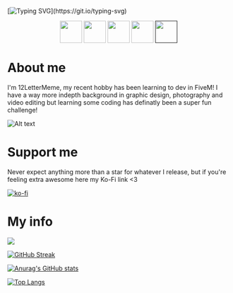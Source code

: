 [![Typing SVG](https://readme-typing-svg.herokuapp.com?color=6519DD&lines=Thanks+for+stopping+by;Graphic+design+background;Learning+all+this+coding+;continue+being+awesome;Have+an+Uh-Mazing+day!)](https://git.io/typing-svg) 


<p align="center">
  <a href="https://www.youtube.com/channel/UCFFGU7M51WGZwuwDQo1cTVw" target="blank"><img align="center" src="https://cdn.discordapp.com/attachments/978030121896271872/978034430604111882/youtube_1.png" height="50" /></a>
<a href="https://steamcommunity.com/id/12LetterMeme" target="blank"><img align="center" src="https://cdn.discordapp.com/attachments/978030121896271872/978034429853302805/steam.png" height="50" /></a>
<a href="https://twitch.tv/12LetterMeme" target="blank"><img align="center" src="https://cdn.discordapp.com/attachments/978030121896271872/978034430130159636/twitch_1.png" height="50" /></a>
<a href="https://twitter.com/LetterMeme" target="blank"><img align="center" src="https://cdn.discordapp.com/attachments/978030121896271872/978034429215797288/twitter_1.png" height="50" /></a>
<a href="" target="blank"><img align="center" src="https://cdn.discordapp.com/attachments/978030121896271872/978034429534548038/discord_2.png" height="50" /></a>
</p>




# About me
I'm 12LetterMeme, my recent hobby has been learning to dev in FiveM! I have a way more indepth background in graphic design, photography and video editing but learning some coding has definatly been a super fun challenge!

![Alt text](https://spotify-recently-played-readme.vercel.app/api?user=12lettername)

# Support me
Never expect anything more than a star for whatever I release, but if you're feeling extra awesome here my Ko-Fi link <3

[![ko-fi](https://ko-fi.com/img/githubbutton_sm.svg)](https://ko-fi.com/W7W17MX9X)

# My info

![](https://komarev.com/ghpvc/?username=12LetterMeme)

[![GitHub Streak](https://github-readme-streak-stats.herokuapp.com?user=12LetterMeme&theme=dark&date_format=M%20j%5B%2C%20Y%5D&ring=6519DD&fire=6519DD&currStreakLabel=6519DD)](https://git.io/streak-stats)

[![Anurag's GitHub stats](https://github-readme-stats.vercel.app/api?username=12LetterMeme&theme=dark)](https://github.com/anuraghazra/github-readme-stats)

[![Top Langs](https://github-readme-stats.vercel.app/api/top-langs/?username=12LetterMeme&langs_count=4&theme=dark)](https://github.com/anuraghazra/github-readme-stats)

